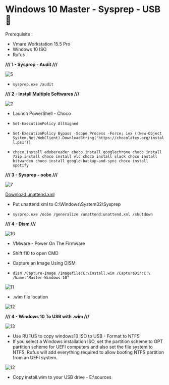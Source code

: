 # Windows 10 Master - Sysprep - USB 🦾

Prerequisite :

- Vmare Workstation 15.5 Pro
- Windows 10 ISO
- Rufus


**///  1 - Sysprep - Audit ///**

![5](https://user-images.githubusercontent.com/22911613/84352420-967a7d80-abbd-11ea-9540-a5a422b6fcbb.jpg)

- ``` sysprep.exe /audit ```

**///  2 - Install Multiple Softwares  ///**

![2](https://user-images.githubusercontent.com/22911613/84348996-a5116680-abb6-11ea-891e-e64e0c6cac97.jpg)

- Launch PowerShell - Choco

- ``` Set-ExecutionPolicy AllSigned ```
- ``` Set-ExecutionPolicy Bypass -Scope Process -Force; iex ((New-Object System.Net.WebClient).DownloadString('https://chocolatey.org/install.ps1')) ```
- ``` choco install adobereader choco install googlechrome choco install 7zip.install choco install vlc choco install slack choco install bitwarden choco install google-backup-and-sync choco install spotify ```


**///  3 - Sysprep - oobe  ///**

![7](https://user-images.githubusercontent.com/22911613/84355106-5669c980-abc2-11ea-97a2-74a4f6a6845a.jpg)

<a class="github-button" href="https://github.com/alexandreravelli/Windows10-Master-Sysprep-USB/archive/master.zip" data-color-scheme="no-preference: dark; light: dark; dark: dark;" data-icon="octicon-download" data-size="large" aria-label="Download alexandreravelli/Windows10-Master-Sysprep-USB on GitHub">Download unattend.xml </a>

- Put unattend.xml to C:\Windows\System32\Sysprep

- ``` sysprep.exe /oobe /generalize /unattend:unattend.xml /shutdown ```

**/// 4 - Dism ///**

![10](https://user-images.githubusercontent.com/22911613/84355474-f889b180-abc2-11ea-8a90-2c7ae33b6939.jpg)

- VMware - Power On The Firmware 
- Shift f10 to open CMD
- Capture an Image Using DISM 

- ``` dism /Capture-Image /Imagefile:C:\install.wim /CaptureDir:C:\ /Name:"Master-Windows-10" ```

![11](https://user-images.githubusercontent.com/22911613/84358253-2b35a900-abc7-11ea-8d9d-8e11cd809d94.jpg)

 - .wim file location

![12](https://user-images.githubusercontent.com/22911613/84359154-84520c80-abc8-11ea-8e9f-4fb53ef5ddc9.jpg)

**/// 4 - Windows 10 To USB with .wim ///**

![13](https://user-images.githubusercontent.com/22911613/84360478-6be2f180-abca-11ea-96dc-21e30a98730a.jpg)

- Use RUFUS to copy windows10 ISO to USB - Format to NTFS
- If you select a Windows installation ISO, set the partition scheme to GPT partition scheme for UEFI computers and also set the file system to NTFS, Rufus will add everything required to allow booting NTFS partition from an UEFI system.

![12](https://user-images.githubusercontent.com/22911613/84361679-4ce55f00-abcc-11ea-8318-642d11987b65.jpg)

- Copy install.wim to your USB drive - E:\sources
